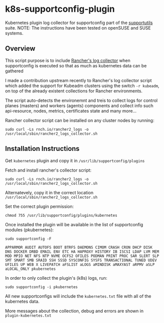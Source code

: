 # k8s-supportconfig-plugin

Kubernetes plugin log collector for supportconfig part of the [supportutils](https://github.com/openSUSE/supportutils) suite.
NOTE: The instructions have been tested on openSUSE and SUSE systems.

## Overview
This script purpose is to include [Rancher's log collector](https://github.com/rancherlabs/support-tools/tree/master/collection/rancher/v2.x/logs-collector) when supportconfig is executed so that as much as kubernetes data can be gathered

I made a contribution upstream recently to Rancher's log collector script which added the support for Kubeadm clusters using the switch `-r kubeadm`, on top of the already existent collections for Rancher environments.

The script auto-detects the environemnt and treis to collect logs for control planes (masters) and workers (agents) components and collect info such api-resource, nodes, metrics, certificates state and many more...

Rancher collector script can be installed on any cluster nodes by running:

`sudo curl -Ls rnch.io/rancher2_logs -o /usr/local/sbin/rancher2_logs_collector.sh`

## Installation Instructions

Get `kubernetes` plugin and copy it in `/usr/lib/supportconfig/plugins`

Fetch and install rancher's collector script: 

`sudo curl -Ls rnch.io/rancher2_logs -o /usr/local/sbin/rancher2_logs_collector.sh`

Alternatevely, copy it in the correct location `/usr/local/sbin/rancher2_logs_collector.sh`

Set the correct plugin permission:

`chmod 755 /usr/lib/supportconfig/plugins/kubernetes`

Once installed the plugin will be available in the list of supportconfig modules (pkubernetes):

`sudo supportconfig -F`

`APPARMOR AUDIT AUTOFS BOOT BTRFS DAEMONS CIMOM CRASH CRON DHCP DISK DNS DOCKER DRBD EMAIL ENV ETC HA HAPROXY HISTORY IB ISCSI LDAP LVM MEM MOD MPIO NET NFS NTP NVME OCFS2 OFILES PODMAN PRINT PROC SAR SLERT SLP SMT SMART SMB SRAID SSH SSSD SYSCONFIG SYSFS TRANSACTIONAL TUNED UDEV UFILES UP WEB X LIVEPATCH aFSLIST aLOGS aMINDISK aMAXYAST aRPMV aSLP aLOCAL_ONLY pkubernetes`

In order to only collect the plugin's (k8s) logs, run:

`sudo supportconfig -i pkubernetes`

All new supportconfigs will include the `kubernetes.txt` file with all of the kubernetes data.

More messages about the collection, debug and errors are shown in `plugin-kubernetes.txt`
